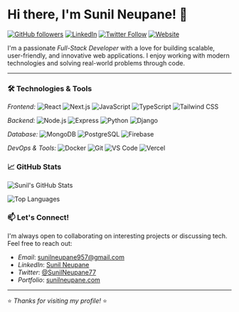 # Hi there, I'm Sunil Neupane! 👋

[![GitHub followers](https://img.shields.io/github/followers/SunilNeupane77?label=Follow&style=social)](https://github.com/SunilNeupane77)
[![LinkedIn](https://img.shields.io/badge/LinkedIn-Connect-blue)](https://www.linkedin.com/in/sunil-neupane77/)
[![Twitter Follow](https://img.shields.io/twitter/follow/SunilNeupane77?style=social)](https://twitter.com/SunilNeupane77)
[![Website](https://img.shields.io/badge/Website-Visit-brightgreen)](https://sunil-app.vercel.app)

I'm a passionate *Full-Stack Developer* with a love for building scalable, user-friendly, and innovative web applications. I enjoy working with modern technologies and solving real-world problems through code.

---

### 🛠️ Technologies & Tools

*Frontend:*
![React](https://img.shields.io/badge/-React-61DAFB?logo=react&logoColor=white)
![Next.js](https://img.shields.io/badge/-Next.js-000000?logo=next.js&logoColor=white)
![JavaScript](https://img.shields.io/badge/-JavaScript-F7DF1E?logo=javascript&logoColor=black)
![TypeScript](https://img.shields.io/badge/-TypeScript-3178C6?logo=typescript&logoColor=white)
![Tailwind CSS](https://img.shields.io/badge/-Tailwind_CSS-38B2AC?logo=tailwind-css&logoColor=white)

*Backend:*
![Node.js](https://img.shields.io/badge/-Node.js-339933?logo=node.js&logoColor=white)
![Express](https://img.shields.io/badge/-Express-000000?logo=express&logoColor=white)
![Python](https://img.shields.io/badge/-Python-3776AB?logo=python&logoColor=white)
![Django](https://img.shields.io/badge/-Django-092E20?logo=django&logoColor=white)

*Database:*
![MongoDB](https://img.shields.io/badge/-MongoDB-47A248?logo=mongodb&logoColor=white)
![PostgreSQL](https://img.shields.io/badge/-PostgreSQL-4169E1?logo=postgresql&logoColor=white)
![Firebase](https://img.shields.io/badge/-Firebase-FFCA28?logo=firebase&logoColor=black)

*DevOps & Tools:*
![Docker](https://img.shields.io/badge/-Docker-2496ED?logo=docker&logoColor=white)
![Git](https://img.shields.io/badge/-Git-F05032?logo=git&logoColor=white)
![VS Code](https://img.shields.io/badge/-VS_Code-007ACC?logo=visual-studio-code&logoColor=white)
![Vercel](https://img.shields.io/badge/-Vercel-000000?logo=vercel&logoColor=white)



### 📈 GitHub Stats

![Sunil's GitHub Stats](https://github-readme-stats.vercel.app/api?username=SunilNeupane77&show_icons=true&theme=radical)

![Top Languages](https://github-readme-stats.vercel.app/api/top-langs/?username=SunilNeupane77&layout=compact&theme=radical)



### 📫 Let's Connect!

I'm always open to collaborating on interesting projects or discussing tech. Feel free to reach out:

- *Email*: sunilneupane957@gmail.com
- *LinkedIn*: [Sunil Neupane](https://www.linkedin.com/in/sunil-neupane77/)
- *Twitter*: [@SunilNeupane77](https://twitter.com/SunilNeupane77)
- *Portfolio*: [sunilneupane.com](https://sunilneupane.com)

---



⭐️ *Thanks for visiting my profile!* ⭐
